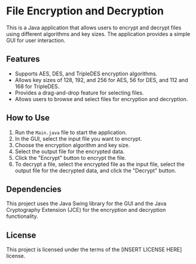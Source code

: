  # File Encryption and Decryption

This is a Java application that allows users to encrypt and decrypt files using different algorithms and key sizes. The application provides a simple GUI for user interaction.

## Features

- Supports AES, DES, and TripleDES encryption algorithms.
- Allows key sizes of 128, 192, and 256 for AES, 56 for DES, and 112 and 168 for TripleDES.
- Provides a drag-and-drop feature for selecting files.
- Allows users to browse and select files for encryption and decryption.

## How to Use

1. Run the `Main.java` file to start the application.
2. In the GUI, select the input file you want to encrypt.
3. Choose the encryption algorithm and key size.
4. Select the output file for the encrypted data.
5. Click the "Encrypt" button to encrypt the file.
6. To decrypt a file, select the encrypted file as the input file, select the output file for the decrypted data, and click the "Decrypt" button.

## Dependencies

This project uses the Java Swing library for the GUI and the Java Cryptography Extension (JCE) for the encryption and decryption functionality.

## License

This project is licensed under the terms of the [INSERT LICENSE HERE] license.
